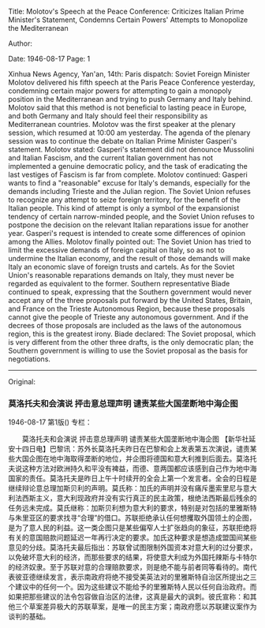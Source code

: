 Title: Molotov's Speech at the Peace Conference: Criticizes Italian Prime Minister's Statement, Condemns Certain Powers' Attempts to Monopolize the Mediterranean

Author:

Date: 1946-08-17
Page: 1

Xinhua News Agency, Yan'an, 14th: Paris dispatch: Soviet Foreign Minister Molotov delivered his fifth speech at the Paris Peace Conference yesterday, condemning certain major powers for attempting to gain a monopoly position in the Mediterranean and trying to push Germany and Italy behind. Molotov said that this method is not beneficial to lasting peace in Europe, and both Germany and Italy should feel their responsibility as Mediterranean countries. Molotov was the first speaker at the plenary session, which resumed at 10:00 am yesterday. The agenda of the plenary session was to continue the debate on Italian Prime Minister Gasperi's statement. Molotov stated: Gasperi's statement did not denounce Mussolini and Italian Fascism, and the current Italian government has not implemented a genuine democratic policy, and the task of eradicating the last vestiges of Fascism is far from complete. Molotov continued: Gasperi wants to find a "reasonable" excuse for Italy's demands, especially for the demands including Trieste and the Julian region. The Soviet Union refuses to recognize any attempt to seize foreign territory, for the benefit of the Italian people. This kind of attempt is only a symbol of the expansionist tendency of certain narrow-minded people, and the Soviet Union refuses to postpone the decision on the relevant Italian reparations issue for another year. Gasperi's request is intended to create some differences of opinion among the Allies. Molotov finally pointed out: The Soviet Union has tried to limit the excessive demands of foreign capital on Italy, so as not to undermine the Italian economy, and the result of those demands will make Italy an economic slave of foreign trusts and cartels. As for the Soviet Union's reasonable reparations demands on Italy, they must never be regarded as equivalent to the former. Southern representative Biade continued to speak, expressing that the Southern government would never accept any of the three proposals put forward by the United States, Britain, and France on the Trieste Autonomous Region, because these proposals cannot give the people of Trieste any autonomous government. And if the decrees of those proposals are included as the laws of the autonomous region, this is the greatest irony. Biade declared: The Soviet proposal, which is very different from the other three drafts, is the only democratic plan; the Southern government is willing to use the Soviet proposal as the basis for negotiations.



<hr /> 

Original: 


### 莫洛托夫和会演说  抨击意总理声明  谴责某些大国垄断地中海企图

1946-08-17
第1版()
专栏：

　　莫洛托夫和会演说
    抨击意总理声明
    谴责某些大国垄断地中海企图
    【新华社延安十四日电】巴黎讯：苏外长莫洛托夫昨日在巴黎和会上发表第五次演说，谴责某些大国企图在地中海取得垄断的地位，并企图将德国和意大利推到后面去。莫洛托夫说这种方法对欧洲持久和平没有裨益，而德、意两国都应该感到自己作为地中海国家的责任。莫洛托夫是昨日上午十时续开的全会上第一个发言者。全会的日程是继续辩论意总理加斯贝利的声明。莫氏称：加氏的声明并没有痛斥墨索里尼与意大利法西斯主义，意大利现政府并没有实行真正的民主政策，根绝法西斯最后残余的任务远未完成。莫氏继称：加斯贝利想为意大利的要求，特别是对包括的里雅斯特与朱里亚区的要求找寻“合理”的借口。苏联拒绝承认任何想攫取外国领土的企图，是为了意人民的利益。这一类企图只是某些偏窄人士扩张趋向的象征，苏联拒绝将有关的意国赔款问题延迟一年再行决定的要求。加氏这种要求是想造成盟国间某些意见的分歧。莫洛托夫最后指出：苏联曾试图限制外国资本对意大利的过分要求，以免破坏意大利的经济，而那些要求的结果，将使意大利成为外国托辣斯与卡特尔的经济奴隶。至于苏联对意的合理赔款要求，则是绝不能与前者同等看待的。南代表彼亚德继续发言，表示南政府将绝不接受美英法对的里雅斯特自治区所提出之三个建议中的任何一个。因为这些建议不能给予的里雅斯特人民以任何自治政府。而如果把那些建议的法令包容做自治区的法律，这真是最大的讽刺。彼氏宣称：和其他三个草案差异极大的苏联草案，是唯一的民主方案；南政府愿以苏联建议案作为谈判的基础。
